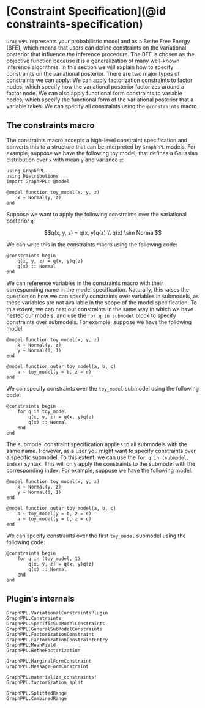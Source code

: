# [Constraint Specification](@id constraints-specification)

`GraphPPL` represents your probabilistic model and as a Bethe Free Energy (BFE), which means that users can define constraints on the variational posterior that influence the inference procedure. The BFE is chosen as the objective function because it is a generalization of many well-known inference algorithms. In this section we will explain how to specify constraints on the variational posterior. There are two major types of constraints we can apply: We can apply factorization constraints to factor nodes, which specify how the variational posterior factorizes around a factor node. We can also apply functional form constraints to variable nodes, which specify the functional form of the variational posterior that a variable takes. We can specify all constraints using the `@constraints` macro.

## The constraints macro

The constraints macro accepts a high-level constraint specification and converts this to a structure that can be interpreted by `GraphPPL` models. For example, suppose we have the following toy model, that defines a Gaussian distribution over `x` with mean `y` and variance `z`:

```@example constraints
using GraphPPL
using Distributions
import GraphPPL: @model

@model function toy_model(x, y, z)
    x ~ Normal(y, z)
end
```
Suppose we want to apply the following constraints over the variational posterior `q`:
```math
q(x, y, z) = q(x, y)q(z) \\
q(x) \sim Normal
```
We can write this in the constraints macro using the following code:
```@example constraints
@constraints begin
    q(x, y, z) = q(x, y)q(z)
    q(x) :: Normal
end
```
We can reference variables in the constraints macro with their corresponding name in the model specification. Naturally, this raises the question on how we can specify constraints over variables in submodels, as these variables are not available in the scope of the model specification. To this extent, we can nest our constraints in the same way in which we have nested our models, and use the `for q in submodel` block to specify constraints over submodels. For example, suppose we have the following model:
```@example constraints
@model function toy_model(x, y, z)
    x ~ Normal(y, z)
    y ~ Normal(0, 1)
end

@model function outer_toy_model(a, b, c)
    a ~ toy_model(y = b, z = c)
end
```
We can specify constraints over the `toy_model` submodel using the following code:
```@example constraints
@constraints begin
    for q in toy_model
        q(x, y, z) = q(x, y)q(z)
        q(x) :: Normal
    end
end
```
The submodel constraint specification applies to all submodels with the same name. However, as a user you might want to specify constraints over a specific submodel. To this extent, we can use the `for q in (submodel, index)` syntax. This will only apply the constraints to the submodel with the corresponding index. For example, suppose we have the following model:
```@example constraints
@model function toy_model(x, y, z)
    x ~ Normal(y, z)
    y ~ Normal(0, 1)
end

@model function outer_toy_model(a, b, c)
    a ~ toy_model(y = b, z = c)
    a ~ toy_model(y = b, z = c)
end
```
We can specify constraints over the first `toy_model` submodel using the following code:
```@example constraints
@constraints begin
    for q in (toy_model, 1)
        q(x, y, z) = q(x, y)q(z)
        q(x) :: Normal
    end
end
```

## Plugin's internals

```@docs 
GraphPPL.VariationalConstraintsPlugin
GraphPPL.Constraints
GraphPPL.SpecificSubModelConstraints
GraphPPL.GeneralSubModelConstraints
GraphPPL.FactorizationConstraint
GraphPPL.FactorizationConstraintEntry
GraphPPL.MeanField
GraphPPL.BetheFactorization

GraphPPL.MarginalFormConstraint
GraphPPL.MessageFormConstraint

GraphPPL.materialize_constraints!
GraphPPL.factorization_split

GraphPPL.SplittedRange
GraphPPL.CombinedRange
```